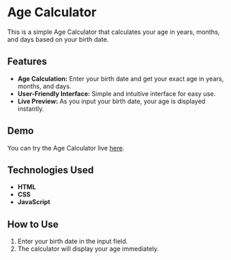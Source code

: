 # Age Calculator

This is a simple Age Calculator that calculates your age in years, months, and days based on your birth date.

## Features

- **Age Calculation:** Enter your birth date and get your exact age in years, months, and days.
- **User-Friendly Interface:** Simple and intuitive interface for easy use.
- **Live Preview:** As you input your birth date, your age is displayed instantly.

## Demo

You can try the Age Calculator live [here](https://fahmudul.github.io/Age-Calculator).

## Technologies Used

- **HTML**
- **CSS**
- **JavaScript**

## How to Use

1. Enter your birth date in the input field.
2. The calculator will display your age immediately.

